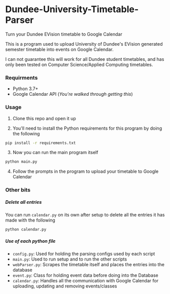 # Dundee-University-Timetable-Parser
Turn your Dundee EVision timetable to Google Calendar

This is a program used to upload University of Dundee's EVision generated semester timetable into events on Google 
Calendar.

I can not guarantee this will work for all Dundee student timetables, and has only been tested on 
Computer Science/Applied Computing timetables.

### Requirments
- Python 3.7+
- Google Calendar API (*You're walked through getting this*)

### Usage

1. Clone this repo and open it up

2. You'll need to install the Python requirements for this program by doing the following
```bash
pip install -r requirements.txt
```

3. Now you can run the main program itself
```bash
python main.py
```

4. Follow the prompts in the program to upload your timetable to Google Calendar

### Other bits

##### Delete all entries
You can run `calendar.py` on its own after setup to delete all the entries it has made with the following
```bash
python calendar.py
```

##### Use of each python file
- `config.py`: Used for holding the parsing configs used by each script
- `main.py`: Used to run setup and to run the other scripts
- `webParser.py`: Scrapes the timetable itself and places the entries into the database
- `event.py`: Class for holding event data before doing into the Database
- `calendar.py`: Handles all the communication with Google Calendar for uploading, updating and removing events/classes